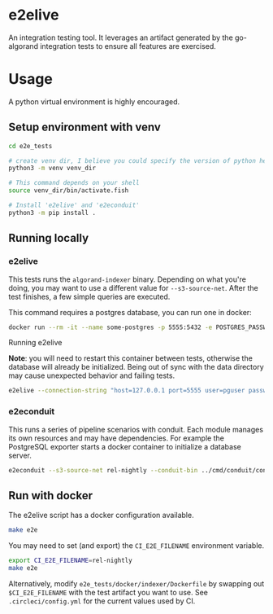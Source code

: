 # e2elive

An integration testing tool. It leverages an artifact generated by the go-algorand integration tests to ensure all features are exercised.

# Usage

A python virtual environment is highly encouraged.

## Setup environment with venv
```sh
cd e2e_tests

# create venv dir, I believe you could specify the version of python here
python3 -m venv venv_dir

# This command depends on your shell
source venv_dir/bin/activate.fish

# Install 'e2elive' and 'e2econduit'
python3 -m pip install .
```

## Running locally


### e2elive

This tests runs the `algorand-indexer` binary. Depending on what you're doing, you may want to use a different value for `--s3-source-net`. After the test finishes, a few simple queries are executed.

This command requires a postgres database, you can run one in docker:

```sh
docker run --rm -it --name some-postgres -p 5555:5432 -e POSTGRES_PASSWORD=pgpass -e POSTGRES_USER=pguser -e POSTGRES_DB=mydb postgres
```

Running e2elive

**Note**: you will need to restart this container between tests, otherwise the database will already be initialized. Being out of sync with the data directory may cause unexpected behavior and failing tests.
```sh
e2elive --connection-string "host=127.0.0.1 port=5555 user=pguser password=pgpass dbname=mydb" --s3-source-net "fafa8862/rel-nightly" --indexer-bin ../cmd/algorand-indexer/algorand-indexer --indexer-port 9890
```

### e2econduit

This runs a series of pipeline scenarios with conduit. Each module manages its own resources and may have dependencies. For example the PostgreSQL exporter starts a docker container to initialize a database server.
```sh
e2econduit --s3-source-net rel-nightly --conduit-bin ../cmd/conduit/conduit
```

## Run with docker

The e2elive script has a docker configuration available.

```sh
make e2e
```

You may need to set (and export) the `CI_E2E_FILENAME` environment variable.

```sh
export CI_E2E_FILENAME=rel-nightly
make e2e
```

Alternatively, modify `e2e_tests/docker/indexer/Dockerfile` by swapping out `$CI_E2E_FILENAME` with the test artifact you want to use. See `.circleci/config.yml` for the current values used by CI.
